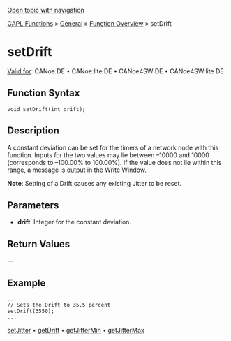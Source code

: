 [Open topic with navigation](../../../../../CANoeDEFamily.htm#Topics/CAPLFunctions/Other/Functions/CAPLfunctionSetDrift.md)

[CAPL Functions](../../CAPLfunctions.md) » [General](../CAPLGeneralStartPage.md) » [Function Overview](../CAPLfunctionsGeneralOverview.md) » setDrift

# setDrift

[Valid for](../../../Shared/FeatureAvailability.md): CANoe DE • CANoe:lite DE • CANoe4SW DE • CANoe4SW:lite DE

## Function Syntax

```plaintext
void setDrift(int drift);
```

## Description

A constant deviation can be set for the timers of a network node with this function. Inputs for the two values may lie between –10000 and 10000 (corresponds to –100.00% to 100.00%). If the value does not lie within this range, a message is output in the Write Window.

**Note**: Setting of a Drift causes any existing Jitter to be reset.

## Parameters

- **drift**: Integer for the constant deviation.

## Return Values

—

## Example

```plaintext
...
// Sets the Drift to 35.5 percent
setDrift(3550);
...
```

[setJitter](CAPLfunctionSetJitter.md) • [getDrift](CAPLfunctionGetDrift.md) • [getJitterMin](CAPLfunctionGetJitterMin.md) • [getJitterMax](CAPLfunctionGetJitterMax.md)
